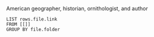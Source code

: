American geographer, historian, ornithologist, and author

```dataview
LIST rows.file.link
FROM [[]]
GROUP BY file.folder
```
